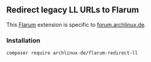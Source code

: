 ## Redirect legacy LL URLs to Flarum

This [Flarum](https://flarum.org/) extension is specific to [forum.archlinux.de](https://forum.archlinux.de/).

### Installation

```sh
composer require archlinux-de/flarum-redirect-ll
```
